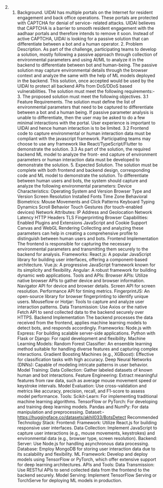 2) 1. Background. UIDAI has multiple portals on the Internet for resident engagement and back office operations. These portals are protected with CAPTCHA for denial of service- related attacks. UIDAI believes that CAPTCHA is a barrier to smooth resident engagement with the aadhaar portals and therefore intends to remove it soon. Instead of active CAPTCHA, UIDAI is looking for a passive solution that can differentiate between a bot and a human operator. 2. Problem Description. As part of the challenge, participating teams to develop a solution, mostly following a passive approach through collection of environmental parameters and using AI/ML to analyze it in the backend to differentiate between bot and human-being. The passive solution may capture environmental details through the browser context and analyze the same with the help of ML models deployed in the backend. This solution, once accepted would be used by the UIDAI to protect all backend APIs from DoS/DDoS based vulnerabilities. The solution must meet the following requirements:- 3. The proposed solution must meet the following objectives. 3.1 Feature Requirements. The solution must define the list of environmental parameters that need to be captured to differentiate between a bot and a human being. If passive parameter analysis is unable to differentiate, then the user may be asked to do a few minimal interactions with the portal. User experience is important to UIDAI and hence human interaction is to be limited. 3.2 Frontend code to capture environmental or human interaction data must be compliant with the javascript framework. Participating teams may choose to use any framework like React/TypeScript/Flutter to demonstrate the solution. 3.3 As part of the solution, the required backend ML model to analyze the front- end capture of environment parameters or human interaction data must be developed to demonstrate the solution. 5. Expected Solution. The solution must be complete with both frontend and backend design, corresponding code and ML model to demonstrate the solution.
To differentiate between human users and bots, the system should capture and analyze the following environmental parameters:
Device Characteristics:
Operating System and Version
Browser Type and Version
Screen Resolution
Installed Fonts
Time Zone
Behavioral Biometrics:
Mouse Movements and Click Patterns
Keyboard Typing Dynamics
Scroll Behavior
Touch Gestures (for touch-enabled devices)
Network Attributes:
IP Address and Geolocation
Network Latency
HTTP Headers
TLS Fingerprinting
Browser Capabilities:
Enabled Plugins and Extensions
JavaScript and Cookie Support
Canvas and WebGL Rendering
Collecting and analyzing these parameters can help in creating a comprehensive profile to distinguish between human users and bots.
 Frontend Implementation
The frontend is responsible for capturing the necessary environmental parameters and transmitting them securely to the backend for analysis.
Frameworks:
React.js: A popular JavaScript library for building user interfaces, offering a component-based architecture.
Vue.js: A progressive JavaScript framework known for its simplicity and flexibility.
Angular: A robust framework for building dynamic web applications.
Tools and APIs:
Browser APIs: Utilize native browser APIs to gather device and browser information.
Navigator API for device and browser details.
Screen API for screen resolution.
Performance API for timing metrics.
FingerprintJS: An open-source library for browser fingerprinting to identify unique users.
Mouseflow or Hotjar: Tools to capture and analyze user interaction patterns.
Data Transmission:
Use Axios or the native Fetch API to send collected data to the backend securely over HTTPS.
Backend Implementation
The backend processes the data received from the frontend, applies machine learning models to detect bots, and responds accordingly.
Frameworks:
Node.js with Express: For building scalable server-side applications.
Python with Flask or Django: For rapid development and flexibility.
Machine Learning Models:
Random Forest Classifier: An ensemble learning method suitable for handling diverse features and capturing complex interactions.
Gradient Boosting Machines (e.g., XGBoost): Effective for classification tasks with high accuracy.
Deep Neural Networks (DNNs): Capable of modeling intricate patterns in user behavior.
Model Training:
Data Collection: Gather labeled datasets of known human and bot interactions.
Feature Engineering: Extract meaningful features from raw data, such as average mouse movement speed or keystroke intervals.
Model Evaluation: Use cross-validation and metrics like accuracy, precision, recall, and F1-score to assess model performance.
Tools:
Scikit-Learn: For implementing traditional machine learning algorithms.
TensorFlow or PyTorch: For developing and training deep learning models.
Pandas and NumPy: For data manipulation and preprocessing.
Dataset:- https://huggingface.co/datasets/akhil033/BotsDetect
 Recommended Technology Stack:
Frontend:
Framework: Utilize React.js for building responsive user interfaces.
Data Collection: Implement JavaScript to capture user interactions (e.g., mouse movements, keystrokes) and environmental data (e.g., browser type, screen resolution).
Backend:
Server: Use Node.js for handling asynchronous data processing.
Database: Employ MongoDB for storing user interaction data due to its scalability and flexibility.
ML Framework: Develop and deploy models using TensorFlow or PyTorch, which offer extensive support for deep learning architectures.
APIs and Tools:
Data Transmission: Use RESTful APIs to send collected data from the frontend to the backend securely.
Model Serving: Implement TensorFlow Serving or TorchServe for deploying ML models in production.